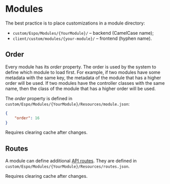 # Modules

The best practice is to place customizations in a module directory:

* `custom/Espo/Modules/{YourModule}/` – backend (CamelCase name);
* `client/custom/modules/{your-module}/` – frontend (hyphen name).

## Order

Every module has its *order* property. The order is used by the system to define which module to load first. For example, if two modules have some metadata with the same key, the metadata of the module that has a higher order will be used. If two modules have the controller classes with the same name, then the class of the module that has a higher order will be used.

The *order* property is defined in `custom/Espo/Modules/{YourModule}/Resources/module.json`:

```json
{
    "order": 16
}
```

Requires clearing cache after changes.

## Routes

A module can define additional [API routes](api-action.md#routing). They are defined in `custom/Espo/Modules/{YourModule}/Resources/routes.json`.

Requires clearing cache after changes.
